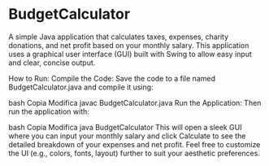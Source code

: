 # BudgetCalculator
A simple Java application that calculates taxes, expenses, charity donations, and net profit based on your monthly salary. This application uses a graphical user interface (GUI) built with Swing to allow easy input and clear, concise output.

How to Run:
Compile the Code:
Save the code to a file named BudgetCalculator.java and compile it using:

bash
Copia
Modifica
javac BudgetCalculator.java
Run the Application:
Then run the application with:

bash
Copia
Modifica
java BudgetCalculator
This will open a sleek GUI where you can input your monthly salary and click Calculate to see the detailed breakdown of your expenses and net profit. Feel free to customize the UI (e.g., colors, fonts, layout) further to suit your aesthetic preferences.
